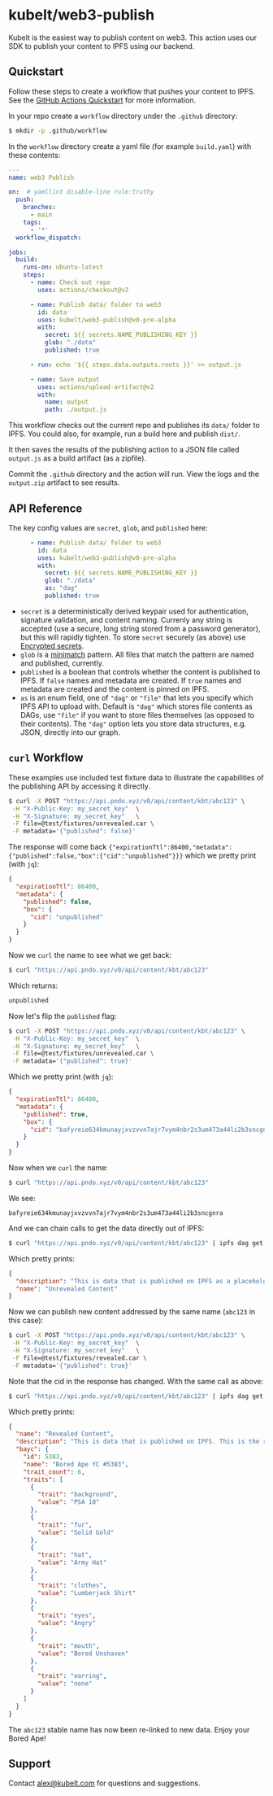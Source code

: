 # kubelt/web3-publish

Kubelt is the easiest way to publish content on web3. This action uses our SDK
to publish your content to IPFS using our backend.

## Quickstart

Follow these steps to create a workflow that pushes your content to IPFS. See 
the [GitHub Actions Quickstart](https://docs.github.com/en/actions/quickstart)
for more information.

In your repo create a `workflow` directory under the `.github` directory:

```bash
$ mkdir -p .github/workflow
```

In the `workflow` directory create a yaml file (for example `build.yaml`) with
these contents:

```yaml
---
name: web3 Publish

on:  # yamllint disable-line rule:truthy
  push:
    branches:
      - main
    tags:
      - '*'
  workflow_dispatch:

jobs:
  build:
    runs-on: ubuntu-latest
    steps:
      - name: Check out repo
        uses: actions/checkout@v2

      - name: Publish data/ folder to web3
        id: data
        uses: kubelt/web3-publish@v0-pre-alpha
        with:
          secret: ${{ secrets.NAME_PUBLISHING_KEY }}
          glob: "./data"
          published: true

      - run: echo '${{ steps.data.outputs.roots }}' >> output.js

      - name: Save output
        uses: actions/upload-artifact@v2
        with:
          name: output
          path: ./output.js
```

This workflow checks out the current repo and publishes its `data/` folder to
IPFS. You could also, for example, run a build here and publish `dist/`.

It then saves the results of the publishing action to a JSON file called
`output.js` as a build artifact (as a zipfile).

Commit the `.github` directory and the action will run. View the logs and the 
`output.zip` artifact to see results.

## API Reference

The key config values are `secret`, `glob`, and `published` here:

```yaml
      - name: Publish data/ folder to web3
        id: data
        uses: kubelt/web3-publish@v0-pre-alpha
        with:
          secret: ${{ secrets.NAME_PUBLISHING_KEY }}
          glob: "./data"
          as: "dag"
          published: true
```

- `secret` is a deterministically derived keypair used for authentication,
signature validation, and content naming. Currenly any string is accepted (use a
secure, long string stored from a password generator), but this will rapidly
tighten. To store `secret` securely (as above) use [Encrypted secrets](https://docs.github.com/en/actions/security-guides/encrypted-secrets).
- `glob` is a [minimatch](https://github.com/isaacs/minimatch) pattern. All
files that match the pattern are named and published, currently.
- `published` is a boolean that controls whether the content is published to
IPFS. If `false` names and metadata are created. If `true` names and metadata
are created and the content is pinned on IPFS.
- `as` is an enum field, one of `"dag"` or `"file"` that lets you specify which
IPFS API to upload with. Default is `"dag"` which stores file contents as DAGs,
use `"file"` if you want to store files themselves (as opposed to their contents).
The `"dag"` option lets you store data structures, e.g. JSON, directly into our graph.

## `curl` Workflow

These examples use included test fixture data to illustrate the capabilities of
the publishing API by accessing it directly.

```bash
$ curl -X POST "https://api.pndo.xyz/v0/api/content/kbt/abc123" \
 -H "X-Public-Key: my_secret_key"  \
 -H "X-Signature: my_secret_key"   \
 -F file=@test/fixtures/unrevealed.car \
 -F metadata='{"published": false}'
```

The response will come back `{"expirationTtl":86400,"metadata":{"published":false,"box":{"cid":"unpublished"}}}`
which we pretty print (with `jq`):

```json
{
  "expirationTtl": 86400,
  "metadata": {
    "published": false,
    "box": {
      "cid": "unpublished"
    }
  }
}
```

Now we `curl` the name to see what we get back:

```bash
$ curl "https://api.pndo.xyz/v0/api/content/kbt/abc123"
```

Which returns:

```bash
unpublished
```

Now let's flip the `published` flag:

```bash
$ curl -X POST "https://api.pndo.xyz/v0/api/content/kbt/abc123" \
 -H "X-Public-Key: my_secret_key"  \
 -H "X-Signature: my_secret_key"   \
 -F file=@test/fixtures/unrevealed.car \
 -F metadata='{"published": true}'
```

Which we pretty print (with `jq`):

```json
{
  "expirationTtl": 86400,
  "metadata": {
    "published": true,
    "box": {
      "cid": "bafyreie634kmunayjxvzvvn7ajr7vym4nbr2s3um473a44li2b3sncgnra"
    }
  }
}
```

Now when we `curl` the name:

```bash
$ curl "https://api.pndo.xyz/v0/api/content/kbt/abc123"
```

We see:

```
bafyreie634kmunayjxvzvvn7ajr7vym4nbr2s3um473a44li2b3sncgnra
```

And we can chain calls to get the data directly out of IPFS:

```bash
$ curl "https://api.pndo.xyz/v0/api/content/kbt/abc123" | ipfs dag get | jq
```

Which pretty prints:

```json
{
  "description": "This is data that is published on IPFS as a placeholder for data to be revealed later.",
  "name": "Unrevealed Content"
}
```

Now we can publish new content addressed by the same name (`abc123` in this case):

```bash
$ curl -X POST "https://api.pndo.xyz/v0/api/content/kbt/abc123" \
 -H "X-Public-Key: my_secret_key"  \
 -H "X-Signature: my_secret_key"   \
 -F file=@test/fixtures/revealed.car \
 -F metadata='{"published": true}'
```

Note that the cid in the response has changed. With the same call as above:

```bash
$ curl "https://api.pndo.xyz/v0/api/content/kbt/abc123" | ipfs dag get | jq
```

Which pretty prints:

```json
{
  "name": "Revealed Content",
  "description": "This is data that is published on IPFS. This is the revealed content.",
  "bayc": {
    "id": 5383,
    "name": "Bored Ape YC #5383",
    "trait_count": 6,
    "traits": [
      {
        "trait": "background",
        "value": "PSA 10"
      },
      {
        "trait": "fur",
        "value": "Solid Gold"
      },
      {
        "trait": "hat",
        "value": "Army Hat"
      },
      {
        "trait": "clothes",
        "value": "Lumberjack Shirt"
      },
      {
        "trait": "eyes",
        "value": "Angry"
      },
      {
        "trait": "mouth",
        "value": "Bored Unshaven"
      },
      {
        "trait": "earring",
        "value": "none"
      }
    ]
  }
}
```

The `abc123` stable name has now been re-linked to new data. Enjoy your Bored Ape!

## Support

Contact [alex@kubelt.com](mailto:alex@kubelt.com) for questions and suggestions.
